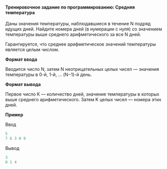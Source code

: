 #### Тренировочное задание по программированию: Средняя температура ####

Даны значения температуры, наблюдавшиеся в течение N подряд идущих дней. Найдите номера дней (в нумерации с нуля) со значением температуры выше среднего арифметического за все N дней.

Гарантируется, что среднее арифметическое значений температуры является целым числом.

**Формат ввода**

Вводится число N, затем N неотрицательных целых чисел — значения температуры в 0-й, 1-й, ... (N−1)-й день.

**Формат вывода**

Первое число K — количество дней, значение температуры в которых выше среднего арифметического. Затем K целых чисел — номера этих дней.

**Пример**

Ввод
```objectivec
5
7 6 3 0 9
```
Вывод
```objectivec
3
0 1 4
```